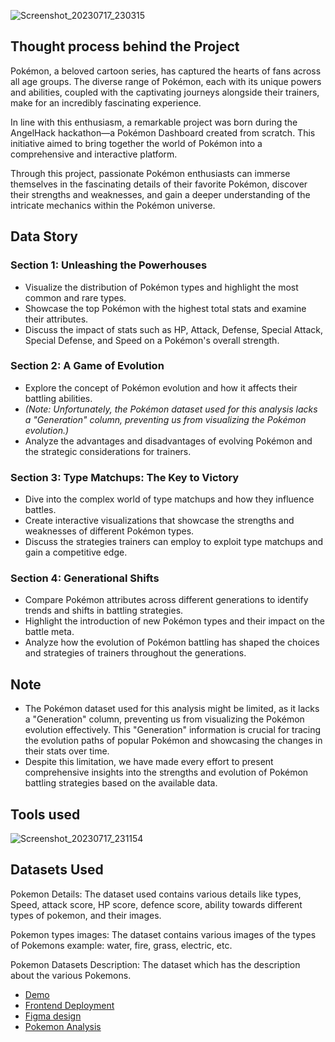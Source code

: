 ![Screenshot_20230717_230315](https://github.com/algorand-hackers/chain-hopper/assets/58889001/7f95fbba-90e6-4c45-8cde-2d5272566d48)


## Thought process behind the Project
Pokémon, a beloved cartoon series, has captured the hearts of fans across all age groups. The diverse range of Pokémon, each with its unique powers and abilities, coupled with the captivating journeys alongside their trainers, make for an incredibly fascinating experience.

In line with this enthusiasm, a remarkable project was born during the AngelHack hackathon—a Pokémon Dashboard created from scratch. This initiative aimed to bring together the world of Pokémon into a comprehensive and interactive platform.

Through this project, passionate Pokémon enthusiasts can immerse themselves in the fascinating details of their favorite Pokémon, discover their strengths and weaknesses, and gain a deeper understanding of the intricate mechanics within the Pokémon universe.


## Data Story

### Section 1: Unleashing the Powerhouses
- Visualize the distribution of Pokémon types and highlight the most common and rare types.
- Showcase the top Pokémon with the highest total stats and examine their attributes.
- Discuss the impact of stats such as HP, Attack, Defense, Special Attack, Special Defense, and Speed on a Pokémon's overall strength.

### Section 2: A Game of Evolution
- Explore the concept of Pokémon evolution and how it affects their battling abilities.
- *(Note: Unfortunately, the Pokémon dataset used for this analysis lacks a "Generation" column, preventing us from visualizing the Pokémon evolution.)*
- Analyze the advantages and disadvantages of evolving Pokémon and the strategic considerations for trainers.

### Section 3: Type Matchups: The Key to Victory
- Dive into the complex world of type matchups and how they influence battles.
- Create interactive visualizations that showcase the strengths and weaknesses of different Pokémon types.
- Discuss the strategies trainers can employ to exploit type matchups and gain a competitive edge.

### Section 4: Generational Shifts
- Compare Pokémon attributes across different generations to identify trends and shifts in battling strategies.
- Highlight the introduction of new Pokémon types and their impact on the battle meta.
- Analyze how the evolution of Pokémon battling has shaped the choices and strategies of trainers throughout the generations.

## Note
- The Pokémon dataset used for this analysis might be limited, as it lacks a "Generation" column, preventing us from visualizing the Pokémon evolution effectively. This "Generation" information is crucial for tracing the evolution paths of popular Pokémon and showcasing the changes in their stats over time.
- Despite this limitation, we have made every effort to present comprehensive insights into the strengths and evolution of Pokémon battling strategies based on the available data.

## Tools used
   ![Screenshot_20230717_231154](https://github.com/algorand-hackers/chain-hopper/assets/58889001/a8f8c6ed-d2c8-421b-bb7a-e1cb571d6afc)


## Datasets Used

Pokemon Details: The  dataset used contains various details like types, Speed, attack score, HP score, defence score, ability towards different types of pokemon, and their images.

Pokemon types images: The dataset contains various images of the types of Pokemons example: water, fire, grass, electric, etc.

Pokemon Datasets Description: The dataset which has the description about the various Pokemons.

- [Demo](https://github.com/EnebeliEmmanuel/pokemon-V/assets/58889001/f47c2d77-d3f1-4b9c-8217-dfbdd474ff45)
- [Frontend Deployment](https://pokemon-v.vercel.app/)
- [Figma design](https://www.figma.com/file/NBvzxfpVrFtDxJjbmqAkQF/ML-Dashboard?type=design&node-id=0-1&mode=design&t=kmqqHGeUXKDGm1mI-0)
- [Pokemon Analysis](https://github.com/Pokemon-Data-visualization/Pokemon-visuals/blob/main/Pokemon%20Analysis.ipynb)
